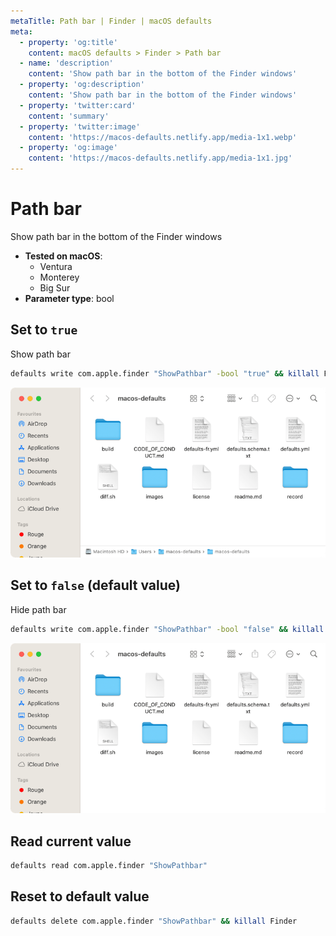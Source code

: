 ```yaml
---
metaTitle: Path bar | Finder | macOS defaults
meta:
  - property: 'og:title'
    content: macOS defaults > Finder > Path bar
  - name: 'description'
    content: 'Show path bar in the bottom of the Finder windows'
  - property: 'og:description'
    content: 'Show path bar in the bottom of the Finder windows'
  - property: 'twitter:card'
    content: 'summary'
  - property: 'twitter:image'
    content: 'https://macos-defaults.netlify.app/media-1x1.webp'
  - property: 'og:image'
    content: 'https://macos-defaults.netlify.app/media-1x1.jpg'
---
```


# Path bar

Show path bar in the bottom of the Finder windows

<!-- break lists -->

- **Tested on macOS**:
  - Ventura
  - Monterey
  - Big Sur
- **Parameter type**: bool

## Set to `true`

Show path bar

```bash
defaults write com.apple.finder "ShowPathbar" -bool "true" && killall Finder
```

<img
  src="./images/ShowPathbar/true.png"
  alt="Example output with value set to true"
  width="740" height="451" style="height: auto"
/>

## Set to `false` (default value)

Hide path bar

```bash
defaults write com.apple.finder "ShowPathbar" -bool "false" && killall Finder
```

<img
  src="./images/ShowPathbar/false.png"
  alt="Example output with value set to false"
  width="740" height="451" style="height: auto"
/>

## Read current value

```bash
defaults read com.apple.finder "ShowPathbar"
```

## Reset to default value

```bash
defaults delete com.apple.finder "ShowPathbar" && killall Finder
```
